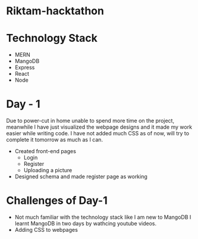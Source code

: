# Riktam-hacktathon

# Technology Stack
- MERN 
 - MangoDB
 - Express
 - React
 - Node

# Day - 1 
Due to power-cut in home unable to spend more time on the project, meanwhile I have just visualized the webpage designs and it made my work easier while writing code. I have not added much CSS as of now, will try to complete it tomorrow as much as I can. 
- Created front-end pages
  - Login
  - Register
  - Uploading a picture 
- Designed schema and made register page as working

# Challenges of Day-1 
- Not much familiar with the technology stack like I am new to MangoDB I learnt MangoDB in two days by wathcing youtube videos. 
- Adding CSS to webpages 
